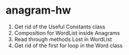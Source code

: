 # anagram-hw

1. Get rid of the Useful Constants class
2. Composition for WordList inside Anagrams
3. Read through methods
  Lost in WordList
 4. Get rid of the first for loop in the Word class
